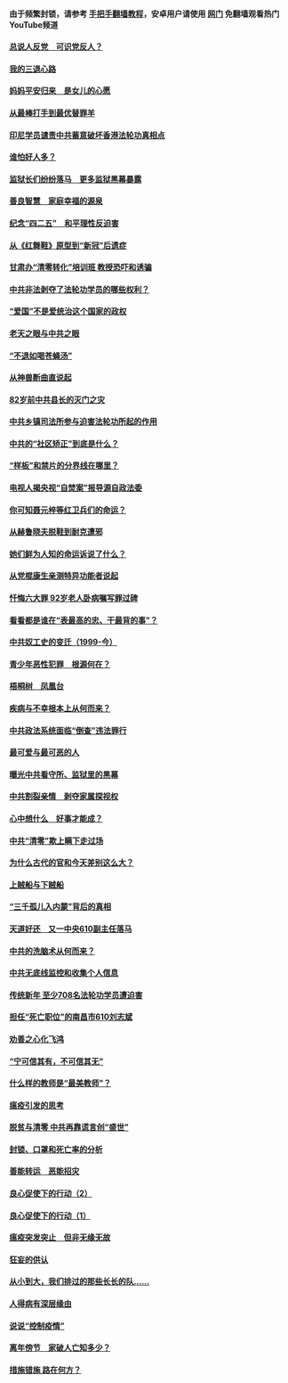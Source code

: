 #### 由于频繁封锁，请参考 [手把手翻墙教程](https://github.com/gfw-breaker/guides/wiki/)，安卓用户请使用 [网门](https://github.com/gfw-breaker/nogfw/blob/master/dl.md?t=05020001) 免翻墙观看热门YouTube频道 

#### [总说人反党　可识党反人？](../pages/19/423820.md?t=05020001) 

#### [我的三退心路](../pages/19/423876.md?t=05020001) 

#### [妈妈平安归来　是女儿的心愿](../pages/19/423947.md?t=05020001) 

#### [从最棒打手到最优替罪羊](../pages/19/423819.md?t=05020001) 

#### [印尼学员谴责中共蓄意破坏香港法轮功真相点](../pages/19/423902.md?t=05020001) 

#### [谁怕好人多？](../pages/19/423774.md?t=05020001) 

#### [监狱长们纷纷落马　更多监狱黑幕暴露](../pages/19/423787.md?t=05020001) 

#### [善良智慧　家庭幸福的源泉](../pages/19/423632.md?t=05020001) 

#### [纪念“四二五”　和平理性反迫害](../pages/19/423660.md?t=05020001) 

#### [从《红舞鞋》原型到“新冠”后遗症](../pages/19/423509.md?t=05020001) 

#### [甘肃办“清零转化”培训班 教授恐吓和诱骗](../pages/19/423498.md?t=05020001) 

#### [中共非法剥夺了法轮功学员的哪些权利？](../pages/19/423392.md?t=05020001) 

#### [“爱国”不是爱统治这个国家的政权](../pages/19/423029.md?t=05020001) 

#### [老天之眼与中共之眼](../pages/19/423378.md?t=05020001) 

#### [“不退如喝苍蝇汤”](../pages/19/423287.md?t=05020001) 

#### [从神兽断曲直说起](../pages/19/423201.md?t=05020001) 

#### [82岁前中共县长的灭门之灾](../pages/19/423055.md?t=05020001) 

#### [中共乡镇司法所参与迫害法轮功所起的作用](../pages/19/423064.md?t=05020001) 

#### [中共的“社区矫正”到底是什么？](../pages/19/422870.md?t=05020001) 

#### [“样板”和禁片的分界线在哪里？](../pages/19/422704.md?t=05020001) 

#### [电视人揭央视“自焚案”报导源自政法委](../pages/19/422770.md?t=05020001) 

#### [你可知聂元梓等红卫兵们的命运？](../pages/19/422848.md?t=05020001) 

#### [从赫鲁晓夫脱鞋到耐克遭邪](../pages/19/422826.md?t=05020001) 

#### [她们鲜为人知的命运诉说了什么？](../pages/19/422754.md?t=05020001) 

#### [从党棍康生亲测特异功能者说起](../pages/19/422657.md?t=05020001) 

#### [忏悔六大罪 92岁老人卧病嘱写罪过碑](../pages/19/422750.md?t=05020001) 

#### [看看都是谁在“表最高的忠、干最背的事”？](../pages/19/422703.md?t=05020001) 

#### [中共奴工史的变迁（1999-今）](../pages/19/422656.md?t=05020001) 

#### [青少年恶性犯罪　根源何在？](../pages/19/422449.md?t=05020001) 

#### [梧桐树　凤凰台](../pages/19/422442.md?t=05020001) 

#### [疾病与不幸根本上从何而来？](../pages/19/422438.md?t=05020001) 

#### [中共政法系统面临“倒查”违法罪行](../pages/19/422497.md?t=05020001) 

#### [最可爱与最可恶的人](../pages/19/422448.md?t=05020001) 

#### [曝光中共看守所、监狱里的黑幕](../pages/19/422390.md?t=05020001) 

#### [中共割裂亲情　剥夺家属探视权](../pages/19/422364.md?t=05020001) 

#### [心中想什么　好事才能成？](../pages/19/422318.md?t=05020001) 

#### [中共“清零”欺上瞒下走过场](../pages/19/422306.md?t=05020001) 

#### [为什么古代的官和今天差别这么大？](../pages/19/422228.md?t=05020001) 

#### [上贼船与下贼船](../pages/19/422276.md?t=05020001) 

#### [“三千孤儿入内蒙”背后的真相](../pages/19/422229.md?t=05020001) 

#### [天道好还　又一中央610副主任落马](../pages/19/422155.md?t=05020001) 

#### [中共的洗脑术从何而来？](../pages/19/422154.md?t=05020001) 

#### [中共无底线监控和收集个人信息](../pages/19/422039.md?t=05020001) 

#### [传统新年 至少708名法轮功学员遭迫害](../pages/19/421946.md?t=05020001) 

#### [担任“死亡职位”的南昌市610刘志斌](../pages/19/421957.md?t=05020001) 

#### [劝善之心化飞鸿](../pages/19/421164.md?t=05020001) 

#### [“宁可信其有，不可信其无”](../pages/19/421691.md?t=05020001) 

#### [什么样的教师是“最美教师”？](../pages/19/421755.md?t=05020001) 

#### [瘟疫引发的思考](../pages/19/421594.md?t=05020001) 

#### [脱贫与清零 中共再靠谎言创“盛世”](../pages/19/421590.md?t=05020001) 

#### [封锁、口罩和死亡率的分析](../pages/19/421495.md?t=05020001) 

#### [善能转运　恶能招灾](../pages/19/421334.md?t=05020001) 

#### [良心促使下的行动（2）](../pages/19/421361.md?t=05020001) 

#### [良心促使下的行动（1）](../pages/19/421302.md?t=05020001) 

#### [瘟疫突发突止　但非无缘无故](../pages/19/421281.md?t=05020001) 

#### [狂妄的供认](../pages/19/421199.md?t=05020001) 

#### [从小到大，我们排过的那些长长的队……](../pages/19/421243.md?t=05020001) 

#### [人得病有深层缘由](../pages/19/420864.md?t=05020001) 

#### [说说“控制疫情”](../pages/19/420831.md?t=05020001) 

#### [离年傍节　家破人亡知多少？](../pages/19/420563.md?t=05020001) 

#### [措施错施  路在何方？](../pages/19/420076.md?t=05020001) 

